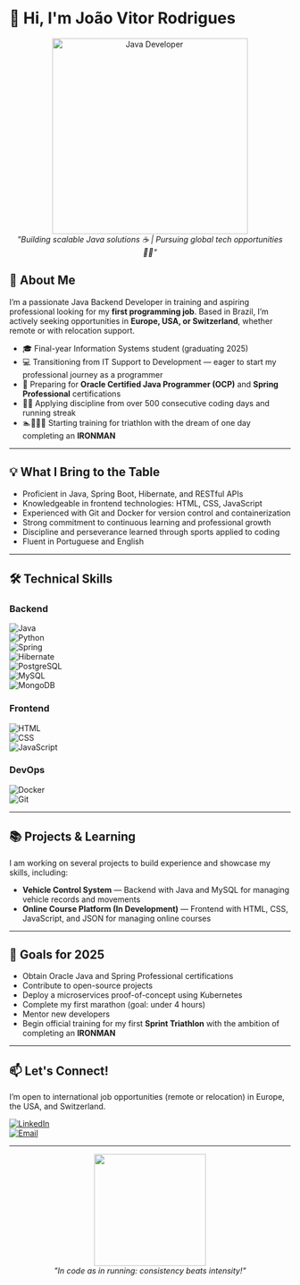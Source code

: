 # 👋 Hi, I'm João Vitor Rodrigues

<p align="center">
  <img src="https://media.giphy.com/media/juua9i2c2fA0AIp2iq/giphy.gif" width="350" alt="Java Developer">
  <br>
  <em>"Building scalable Java solutions ☕ | Pursuing global tech opportunities 🏃‍♂️"</em>
</p>

## 🚀 About Me

I’m a passionate Java Backend Developer in training and aspiring professional looking for my **first programming job**. Based in Brazil, I’m actively seeking opportunities in **Europe, USA, or Switzerland**, whether remote or with relocation support.

- 🎓 Final-year Information Systems student (graduating 2025)  
- 💻 Transitioning from IT Support to Development — eager to start my professional journey as a programmer  
- 🏅 Preparing for **Oracle Certified Java Programmer (OCP)** and **Spring Professional** certifications  
- 🏃‍♂️ Applying discipline from over 500 consecutive coding days and running streak  
- 🏊🚴‍♂️🏃 Starting training for triathlon with the dream of one day completing an **IRONMAN**

---

## 💡 What I Bring to the Table

- Proficient in Java, Spring Boot, Hibernate, and RESTful APIs  
- Knowledgeable in frontend technologies: HTML, CSS, JavaScript  
- Experienced with Git and Docker for version control and containerization  
- Strong commitment to continuous learning and professional growth  
- Discipline and perseverance learned through sports applied to coding  
- Fluent in Portuguese and English

---

## 🛠️ Technical Skills

### Backend  
![Java](https://img.shields.io/badge/Java-ED8B00?style=for-the-badge&logo=openjdk&logoColor=white)  
![Python](https://img.shields.io/badge/Python-3776AB?style=for-the-badge&logo=python&logoColor=white)  
![Spring](https://img.shields.io/badge/Spring-6DB33F?style=for-the-badge&logo=spring&logoColor=white)  
![Hibernate](https://img.shields.io/badge/Hibernate-59666C?style=for-the-badge&logo=hibernate&logoColor=white)  
![PostgreSQL](https://img.shields.io/badge/PostgreSQL-316192?style=for-the-badge&logo=postgresql&logoColor=white)  
![MySQL](https://img.shields.io/badge/MySQL-4479A1?style=for-the-badge&logo=mysql&logoColor=white)  
![MongoDB](https://img.shields.io/badge/MongoDB-47A248?style=for-the-badge&logo=mongodb&logoColor=white)

### Frontend  
![HTML](https://img.shields.io/badge/HTML-E34F26?style=for-the-badge&logo=html5&logoColor=white)  
![CSS](https://img.shields.io/badge/CSS-1572B6?style=for-the-badge&logo=css3&logoColor=white)  
![JavaScript](https://img.shields.io/badge/JavaScript-F7DF1E?style=for-the-badge&logo=javascript&logoColor=black)  

### DevOps  
![Docker](https://img.shields.io/badge/Docker-2496ED?style=for-the-badge&logo=docker&logoColor=white)  
![Git](https://img.shields.io/badge/Git-F05032?style=for-the-badge&logo=git&logoColor=white)  

---

## 📚 Projects & Learning

I am working on several projects to build experience and showcase my skills, including:

- **Vehicle Control System** — Backend with Java and MySQL for managing vehicle records and movements  
- **Online Course Platform (In Development)** — Frontend with HTML, CSS, JavaScript, and JSON for managing online courses  

---

## 🎯 Goals for 2025

- Obtain Oracle Java and Spring Professional certifications  
- Contribute to open-source projects  
- Deploy a microservices proof-of-concept using Kubernetes  
- Complete my first marathon (goal: under 4 hours)  
- Mentor new developers  
- Begin official training for my first **Sprint Triathlon** with the ambition of completing an **IRONMAN**

---

## 📫 Let's Connect!

I’m open to international job opportunities (remote or relocation) in Europe, the USA, and Switzerland.

[![LinkedIn](https://img.shields.io/badge/LinkedIn-0A66C2?style=for-the-badge&logo=linkedin&logoColor=white)](https://www.linkedin.com/in/joão-vitor-rodrigues-6b5333231)  
[![Email](https://img.shields.io/badge/Gmail-D14836?style=for-the-badge&logo=gmail&logoColor=white)](mailto:joaovr724@gmail.com)  

---

<p align="center">
  <img src="https://media.giphy.com/media/ZVik7pBtu9dNS/giphy.gif" width="200">
  <br>
  <em>"In code as in running: consistency beats intensity!"</em>
</p>
